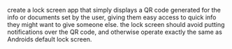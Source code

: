 create a lock screen app that simply displays a QR code generated for the info or documents set by the user, giving them easy access to quick info they might want to give someone else. the lock screen should avoid putting notifications over the QR code, and otherwise operate exactly the same as Androids default lock screen.
